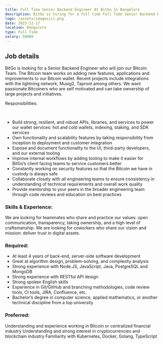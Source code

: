 ```yaml
---
title: Full Time Senior Backend Engineer At BitGo In Bangalore
description: BitGo is hiring for a full time Full Time Senior Backend Engineer At BitGo In Bangalore since Nov 17, 2023. Apply today.
logo: /assets/images/c1.png
date: 2023-11-17
location: Bangalore
type: Full Time
salary: 50000
---
```


## Job details

BitGo is looking for a Senior Backend Engineer who will join our Bitcoin Team. The Bitcoin team works on adding new features, applications and improvements to our Bitcoin wallet. Recent projects include integrations with the lightning network, Musig2, Taproot among others. We want passionate Bitcoiners who are self motivated and can take ownership of large projects and initiatives.
‍

Responsibilities:

‍

- Build strong, resilient, and robust APIs, libraries, and services to power our wallet services: hot and cold wallets, indexing, staking, and SDK services
- Own functionality and scalability features by taking responsibility from inception to deployment and customer integration
- Expose and document functionality to the UI, third-party developers, and our external tooling
- Improve internal workflows by adding tooling to make it easier for BitGo’s client facing teams to service customers better
- Constantly working on security features so that the Bitcoin we have in custody is always safe
- Collaborate closely with all engineering teams to ensure consistency in understanding of technical requirements and overall work quality
- Provide mentorship to your peers in the broader engineering team through code reviews and education on best practices

### Skills & Experience:

We are looking for teammates who share and practice our values: open communication, transparency, taking ownership, and a high level of craftsmanship. We are looking for coworkers who share our vision and mission: deliver trust in digital assets.

### Required:

- At least 4 years of back-end, server-side software development
- Great at algorithm design, problem-solving, and complexity analysis
- Strong experience with Node.JS, JavaScript, Java, PostgreSQL and MongoDB
- Strong experience with RESTful API design
- Strong spoken English skills
- Experience in Git/GitHub and branching methodologies, code review tools, CI tools, JIRA, Confluence, etc.
- Bachelor’s degree in computer science, applied mathematics, or another technical discipline from a top university

### Preferred:

Understanding and experience working in Bitcoin or centralized financial industry
Understanding and strong interest in cryptocurrencies and blockchain industry
Familiarity with Kubernetes, Docker, Golang, TypeScript
